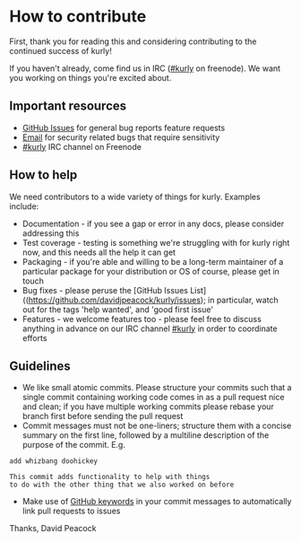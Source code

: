 # How to contribute

First, thank you for reading this and considering contributing to the continued success of kurly!

If you haven't already, come find us in IRC ([#kurly](irc://chat.freenode.net/kurly) on freenode). We want you working on things you're excited about.

## Important resources

* [GitHub Issues](https://github.com/davidjpeacock/kurly/issues) for general bug reports feature requests
* [Email](mailto:david.j.peacock@gmail.com) for security related bugs that require sensitivity
* [#kurly](irc://chat.freenode.net/kurly) IRC channel on Freenode

## How to help

We need contributors to a wide variety of things for kurly.  Examples include:

* Documentation - if you see a gap or error in any docs, please consider addressing this
* Test coverage - testing is something we're struggling with for kurly right now, and this needs all the help it can get
* Packaging - if you're able and willing to be a long-term maintainer of a particular package for your distribution or OS of course, please get in touch
* Bug fixes - please peruse the [GitHub Issues List]((https://github.com/davidjpeacock/kurly/issues); in particular, watch out for the tags 'help wanted', and 'good first issue'
* Features - we welcome features too - please feel free to discuss anything in advance on our IRC channel [#kurly](irc://chat.freenode.net/kurly) in order to coordinate efforts

## Guidelines

* We like small atomic commits.  Please structure your commits such that a single commit containing working code comes in as a pull request nice and clean; if you have multiple working commits please rebase your branch first before sending the pull request
* Commit messages must not be one-liners; structure them with a concise summary on the first line, followed by a multiline description of the purpose of the commit.  E.g.
```
add whizbang doohickey

This commit adds functionality to help with things
to do with the other thing that we also worked on before
```
* Make use of [GitHub keywords](https://help.github.com/articles/closing-issues-using-keywords/) in your commit messages to automatically link pull requests to issues

Thanks,
David Peacock

